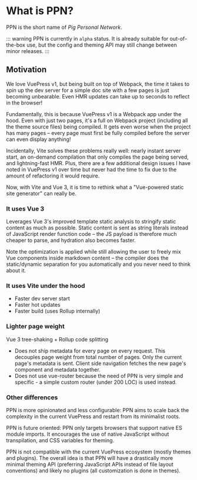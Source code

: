 # What is PPN? <Badge type="warning" text="beta" />

PPN is the short name of _Pig Personal Network_.

::: warning
PPN is currently in `alpha` status. It is already suitable for out-of-the-box use, but the config and theming API may still change between minor releases.
:::

## Motivation <Badge type="warning" text="beta" />

We love VuePress v1, but being built on top of Webpack, the time it takes to spin up the dev server for a simple doc site with a few pages is just becoming unbearable. Even HMR updates can take up to seconds to reflect in the browser!

Fundamentally, this is because VuePress v1 is a Webpack app under the hood. Even with just two pages, it's a full on Webpack project (including all the theme source files) being compiled. It gets even worse when the project has many pages – every page must first be fully compiled before the server can even display anything!

Incidentally, Vite solves these problems really well: nearly instant server start, an on-demand compilation that only compiles the page being served, and lightning-fast HMR. Plus, there are a few additional design issues I have noted in VuePress v1 over time but never had the time to fix due to the amount of refactoring it would require.

Now, with Vite and Vue 3, it is time to rethink what a "Vue-powered static site generator" can really be.

### It uses Vue 3

Leverages Vue 3's improved template static analysis to stringify static content as much as possible. Static content is sent as string literals instead of JavaScript render function code – the JS payload is therefore much cheaper to parse, and hydration also becomes faster.

Note the optimization is applied while still allowing the user to freely mix Vue components inside markdown content – the compiler does the static/dynamic separation for you automatically and you never need to think about it.

### It uses Vite under the hood

- Faster dev server start
- Faster hot updates
- Faster build (uses Rollup internally)

### Lighter page weight

Vue 3 tree-shaking + Rollup code splitting

- Does not ship metadata for every page on every request. This decouples page weight from total number of pages. Only the current page's metadata is sent. Client side navigation fetches the new page's component and metadata together.
- Does not use vue-router because the need of PPN is very simple and specific - a simple custom router (under 200 LOC) is used instead.

### Other differences

PPN is more opinionated and less configurable: PPN aims to scale back the complexity in the current VuePress and restart from its minimalist roots.

PPN is future oriented: PPN only targets browsers that support native ES module imports. It encourages the use of native JavaScript without transpilation, and CSS variables for theming.

PPN is not compatible with the current VuePress ecosystem (mostly themes and plugins). The overall idea is that PPN will have a drastically more minimal theming API (preferring JavaScript APIs instead of file layout conventions) and likely no plugins (all customization is done in themes).
